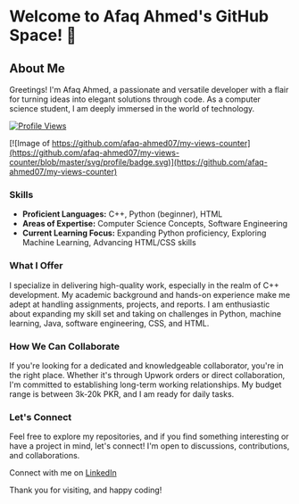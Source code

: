 # Welcome to Afaq Ahmed's GitHub Space! 🚀

## About Me

Greetings! I'm Afaq Ahmed, a passionate and versatile developer with a flair for turning ideas into elegant solutions through code. As a computer science student, I am deeply immersed in the world of technology.

[![Profile Views](https://komarev.com/ghpvc/?username=afaq-ahmed07&color=blue&label=Profile+Views)](https://github.com/afaq-ahmed07)

[![Image of https://github.com/afaq-ahmed07/my-views-counter](https://github.com/afaq-ahmed07/my-views-counter/blob/master/svg/profile/badge.svg)](https://github.com/afaq-ahmed07/my-views-counter)

  

### Skills

- **Proficient Languages:** C++, Python (beginner), HTML
- **Areas of Expertise:** Computer Science Concepts, Software Engineering
- **Current Learning Focus:** Expanding Python proficiency, Exploring Machine Learning, Advancing HTML/CSS skills

### What I Offer

I specialize in delivering high-quality work, especially in the realm of C++ development. My academic background and hands-on experience make me adept at handling assignments, projects, and reports. I am enthusiastic about expanding my skill set and taking on challenges in Python, machine learning, Java, software engineering, CSS, and HTML.

### How We Can Collaborate

If you're looking for a dedicated and knowledgeable collaborator, you're in the right place. Whether it's through Upwork orders or direct collaboration, I'm committed to establishing long-term working relationships. My budget range is between 3k-20k PKR, and I am ready for daily tasks.

### Let's Connect

Feel free to explore my repositories, and if you find something interesting or have a project in mind, let's connect! I'm open to discussions, contributions, and collaborations.

Connect with me on [LinkedIn](https://www.linkedin.com/in/afaq-ahmed-shahbaz-80a682264/)

Thank you for visiting, and happy coding!

